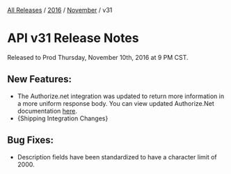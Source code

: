 [All Releases](../../README.md) / [2016](../README.md) / [November](README.md) / v31
# API v31 Release Notes 

Released to Prod Thursday, November 10th, 2016 at 9 PM CST.

## New Features:
- The Authorize.net integration was updated to return more information in a more uniform response body. You can view updated Authorize.Net documentation [here](http://qa-documentation.ordercloud.io/integration-services/authorizenet).
- {Shipping Integration Changes}

## Bug Fixes:
- Description fields have been standardized to have a character limit of 2000. 
